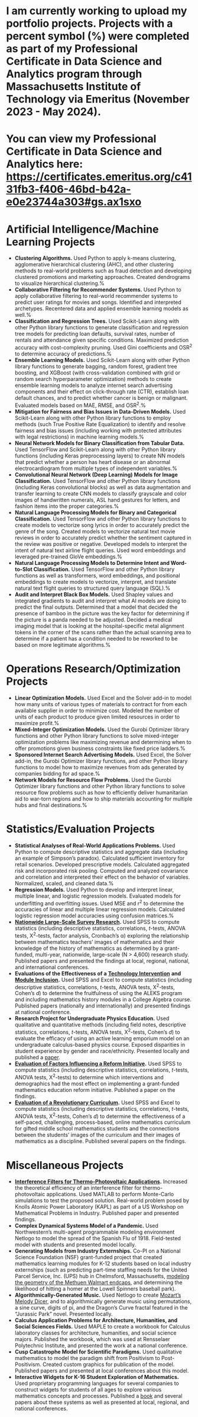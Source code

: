 # I am currently working to upload my portfolio projects. Projects with a percent symbol (%) were completed as part of my Professional Certificate in Data Science and Analytics program through Massachusetts Institute of Technology via Emeritus (November 2023 - May 2024). 
# You can view my Professional Certificate in Data Science and Analytics here:  <a href="https://certificates.emeritus.org/c4131fb3-f406-46bd-b42a-e0e23744a303#gs.ax1sxo">https://certificates.emeritus.org/c4131fb3-f406-46bd-b42a-e0e23744a303#gs.ax1sxo</a>

# **Artificial Intelligence/Machine Learning Projects**

*   **Clustering Algorithms.** Used Python to apply k-means clustering, agglomerative hierarchical clustering (AHC), and other clustering methods to real-world problems such as fraud detection and developing clustered promotions and marketing approaches. Created dendrograms to visualize hierarchical clustering.%
*   **Collaborative Filtering for Recommender Systems.** Used Python to apply collaborative filtering to real-world recommender systems to predict user ratings for movies and songs. Identified and interpreted archetypes. Recentered data and applied ensemble learning models as well.%
*   **Classification and Regression Trees.** Used Scikit-Learn along with other Python library functions to generate classification and regression tree models for predicting loan defaults, survival rates, number of rentals and attendance given specific conditions. Maximized prediction accuracy with cost-complexity pruning. Used Gini coefficients and OSR<sup>2</sup> to determine accuracy of predictions.%
*   **Ensemble Learning Models.** Used Scikit-Learn along with other Python library functions to generate bagging, random forest, gradient tree boosting, and XGBoost (with cross-validation combined with grid or random search hyperparameter optimization) methods to create ensemble learning models to analyze internet search advertising components and their effect on click-through rate (CTR), establish loan default chances, and to predict whether cancer is benign or malignant. Evaluated models based on MAE, RMSE, and OSR<sup>2</sup>.%
*   **Mitigation for Fairness and Bias Issues in Data-Driven Models.** Used Scikit-Learn along with other Python library functions to employ methods (such True Positive Rate Equalization) to identify and resolve fairness and bias issues (including working with protected attributes with legal restrictions) in machine learning models.%
*   **Neural Network Models for Binary Classification from Tabular Data.** Used TensorFlow and Scikit-Learn along with other Python library functions (including Keras preprocessing layers) to create NN models that predict whether a person has heart disease or an abnormal electrocardiogram from multiple types of independent variables.%
*   **Convolutional Neural Network (Deep Learning) Models for Image Classification.** Used TensorFlow and other Python library functions (including Keras convolutional blocks) as well as data augmentation and transfer learning to create CNN models to classify grayscale and color images of handwritten numerals, ASL hand gestures for letters, and fashion items into the proper categories.%
*   **Natural Language Processing Models for Binary and Categorical Classification.** Used TensorFlow and other Python library functions to create models to vectorize song lyrics in order to accurately predict the genre of the song. Created models to vectorize natural text movie reviews in order to accurately predict whether the sentiment captured in the review was positive or negative. Developed models to interpret the intent of natural text airline flight queries. Used word embeddings and leveraged pre-trained GloVe embeddings.%
*   **Natural Language Processing Models to Determine Intent and Word-to-Slot Classification.** Used TensorFlow and other Python library functions as well as transformers, word embeddings, and positional embeddings to create models to vectorize, interpret, and translate natural text flight queries to structured query language (SQL).%
*   **Audit and Interpret Black Box Models.** Used Shapley values and integrated gradients to audit and interpret what AI models are doing to predict the final outputs. Determined that a model that decided the presence of bamboo in the picture was the key factor for determining if the picture is a panda needed to be adjusted. Decided a medical imaging model that is looking at the hospital-specific metal alignment tokens in the corner of the scans rather than the actual scanning area to determine if a patient has a condition needed to be reworked to be based on more legitimate algorithms.%
  
# **Operations Research/Optimization Projects**

* **Linear Optimization Models.** Used Excel and the Solver add-in to model how many units of various types of materials to contract for from each available supplier in order to minimize cost. Modeled the number of units of each product to produce given limited resources in order to maximize profit.%
* **Mixed-Integer Optimization Models.** Used the Gurobi Optimizer library functions and other Python library functions to solve mixed-integer optimization problems like maximizing revenue and determining when to offer promotions given business constraints like fixed price ladders.%
* **Sponsored Internet Search Advertising Models.** Used Excel, the Solver add-in, the Gurobi Optimizer library functions, and other Python library functions to model how to maximize revenues from ads generated by companies bidding for ad space.%
* **Network Models for Resource Flow Problems.** Used the Gurobi Optimizer library functions and other Python library functions to solve resource flow problems such as how to efficiently deliver humanitarian aid to war-torn regions and how to ship materials accounting for multiple hubs and final destinations.%
  
# **Statistics/Evaluation Projects**

* **Statistical Analyses of Real-World Applications Problems.** Used Python to compute descriptive statistics and aggregate data (including an example of Simpson’s paradox). Calculated sufficient inventory for retail scenarios. Developed prescriptive models. Calculated aggregated risk and incorporated risk pooling. Computed and analyzed covariance and correlation and interpreted their effect on the behavior of variables. Normalized, scaled, and cleaned data.%
* **Regression Models.** Used Python to develop and interpret linear, multiple linear, and logistic regression models. Evaluated models for underfitting and overfitting issues. Used MSE and r<sup>2</sup> to determine the accuracies of linear and multiple linear regression models. Calculated logistic regression model accuracies using confusion matrices.%
* <a href="https://www.exeter.ac.uk/research/groups/education/pmej/pome28/Goodwin%20EXPLORING%20THE%20RELATIONSHIP%20BETWEEN%20TEACHERS%20IMAGES.doc">**Nationwide Large-Scale Survey Research**</a>**.** Used SPSS to compute statistics (including descriptive statistics, correlations, <em>t</em>-tests, ANOVA tests, &Chi;<sup>2</sup>-tests, factor analysis, Cronbach’s &alpha;) exploring the relationship between mathematics teachers’ images of mathematics and their knowledge of the history of mathematics as determined by a grant-funded, multi-year, nationwide, large-scale (N > 4,600) research study. Published papers and presented the findings at local, regional, national, and international conferences.
* **Evaluations of the Effectiveness of a** <a href="https://www.tandfonline.com/doi/full/10.1080/10511970802354527"> **Technology Intervention**</a> **and** <a href="https://maa.org/press/periodicals/convergence/the-unique-effects-of-including-history-in-college-algebra-introduction"> **Module Inclusion**</a>**.** Used SPSS and Excel to compute statistics (including descriptive statistics, correlations, <em>t</em>-tests, ANOVA tests, &Chi;<sup>2</sup>-tests, Cohen’s <em>d</em>) to determine the fruitfulness of using the ALEKS program and including mathematics history modules in a College Algebra course. Published papers (nationally and internationally) and presented findings at national conference.
* **Research Project for Undergraduate Physics Education.** Used qualitative and quantitative methods (including field notes, descriptive statistics, correlations, <em>t</em>-tests, ANOVA tests, &Chi;<sup>2</sup>-tests, Cohen’s <em>d</em>) to evaluate the efficacy of using an active learning emporium model on an undergraduate calculus-based physics course. Exposed disparities in student experience by gender and race/ethnicity. Presented locally and published a <a href="https://www.oak.edu/wp-content/uploads/2021/06/jlas-sp14.pdf">paper</a>.
* <a href="https://www.oak.edu/wp-content/uploads/2021/06/jlas-sp14.pdf"> **Evaluation of Factors Influencing a Reform Initiative**</a>**.** Used SPSS to compute statistics (including descriptive statistics, correlations, <em>t</em>-tests, ANOVA tests, &Chi;<sup>2</sup>-tests) to determine which interventions and demographics had the most effect on implementing a grant-funded mathematics education reform initiative. Published a paper on the findings.
* <a href="https://nsuworks.nova.edu/cgi/viewcontent.cgi?article=1032&context=fdla-journal">**Evaluation of a Revolutionary Curriculum**</a>**.** Used SPSS and Excel to compute statistics (including descriptive statistics, correlations, <em>t</em>-tests, ANOVA tests, &Chi;<sup>2</sup>-tests, Cohen’s <em>d</em>) to determine the effectiveness of a self-paced, challenging, process-based, online mathematics curriculum for gifted middle school mathematics students and the connections between the students’ images of the curriculum and their images of mathematics as a discipline. Published several papers on the findings.
  
# **Miscellaneous Projects**

* <a href="https://www.researchgate.net/publication/277828808_Interference_Filters_for_Thermo-photovoltaic_Applications">**Interference Filters for Thermo-Photovoltaic Applications**</a>**.** Increased the theoretical efficiency of an interference filter for thermo-photovoltaic applications. Used MATLAB to perform Monte-Carlo simulations to test the proposed solution. Real-world problem posed by Knolls Atomic Power Laboratory (KAPL) as part of a US Workshop on Mathematical Problems in Industry. Published paper and presented findings.
* **Complex Dynamical Systems Model of a Pandemic.** Used Northwestern’s multi-agent programmable modeling environment Netlogo to model the spread of the Spanish Flu of 1918. Field-tested model with students and presented model locally.
* **Generating Models from Industry Externships.** Co-PI on a National Science Foundation (NSF) grant-funded project that created mathematics learning modules for K-12 students based on local industry externships (such as predicting part-time staffing needs for the United Parcel Service, Inc. (UPS) hub in Chelmsford, Massachusetts, <a href="https://faculty.uml.edu/mstick/92.122/material/MAST_June_8_2004.pdf">modeling the geometry of the Methuen Walmart endcaps</a>, and determining the likelihood of hitting a homer at the Lowell Spinners baseball park).
* **Algorithmically-Generated Music.** Used Netlogo to create <a href="https://www.amazon.com/Melody-Dicer/dp/0935474099">Mozart’s Melody Dicer</a>, and to algorithmically generate music using permutations, a sine curve, digits of pi, and the Dragon’s Curve fractal featured in the “Jurassic Park” novel. Presented locally.
* **Calculus Application Problems for Architecture, Humanities, and Social Sciences Fields.** Used MAPLE to create a workbook for Calculus laboratory classes for architecture, humanities, and social science majors. Published the workbook, which was used at Rensselaer Polytechnic Institute, and presented the work at a national conference.
* **Cusp Catastrophe Model for Scientific Paradigms.** Used qualitative mathematics to model the paradigm shift from Positivism to Post-Positivism. Created custom graphics for publication of the model. Published papers and presented at local conferences about this model.
* **Interactive Widgets for K-16 Student Exploration of Mathematics.** Used proprietary programming languages for several companies to construct widgets for students of all ages to explore various mathematics concepts and processes. Published a <a href="https://www.amazon.com/Elements-Algebra-Visual-Course/dp/B001BKOW34">book</a> and several papers about these systems as well as presented at local, regional, and national conferences.
